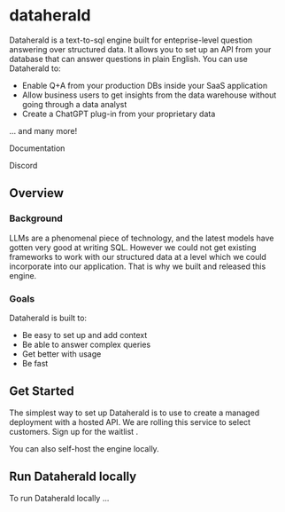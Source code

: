 # dataherald

Dataherald is a text-to-sql engine built for enteprise-level question answering over structured data. It allows you to set up an API from your database that can answer questions in plain English. You can use Dataherald to:

- Enable Q+A from your production DBs inside your SaaS application
- Allow business users to get insights from the data warehouse without going through a data analyst
- Create a ChatGPT plug-in from your proprietary data

... and many more!

Documentation

Discord

## Overview

### Background

LLMs are a phenomenal piece of technology, and the latest models have gotten very good at writing SQL. However we could not get existing frameworks to work with our structured data at a level which we could incorporate into our application. That is why we built and released this engine. 

### Goals

Dataherald is built to:

- Be easy to set up and add context
- Be able to answer complex queries
- Get better with usage
- Be fast


## Get Started

The simplest way to set up Dataherald is to use to create a managed deployment with a hosted API. We are rolling this service to select customers. Sign up for the waitlist <link>.

You can also self-host the engine locally. 


## Run Dataherald locally

To run Dataherald locally ...
